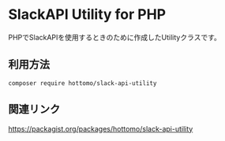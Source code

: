 # SlackAPI Utility for PHP

PHPでSlackAPIを使用するときのために作成したUtilityクラスです。

## 利用方法

    composer require hottomo/slack-api-utility

## 関連リンク
<https://packagist.org/packages/hottomo/slack-api-utility>